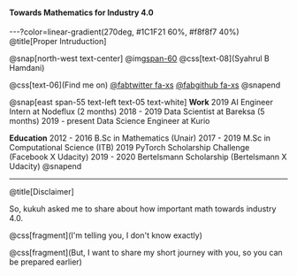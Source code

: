 #### Towards Mathematics for Industry 4.0

---?color=linear-gradient(270deg, #1C1F21 60%, #f8f8f7 40%)
@title[Proper Intruduction]

@snap[north-west text-center]
@img[span-60](assets/img/me.png)
@css[text-08](Syahrul B Hamdani)

@css[text-06](Find me on)
<a href="https://twitter.com/sbhamdani">@fab[twitter fa-xs](@size[0.7em](@sbhamdani))</a>
<a href="https://github.com/syahrulhamdani">@fab[github fa-xs](@size[0.7em](syahrulhamdani))</a>
@snapend

@snap[east span-55 text-left text-05 text-white]
**Work**
2019		AI Engineer Intern at Nodeflux (2 months)
2018 - 2019	Data Scientist at Bareksa (5 months)
2019 - present	Data Science Engineer at Kurio

**Education**
2012 - 2016	B.Sc in Mathematics (Unair)
2017 - 2019	M.Sc in Computational Science (ITB)
2019		PyTorch Scholarship Challenge (Facebook X Udacity)
2019 - 2020	Bertelsmann Scholarship (Bertelsmann X Udacity)
@snapend

---
@title[Disclaimer]

So, kukuh asked me to share about how important math towards industry 4.0.

@css[fragment](I'm telling you, I don't know exactly)

@css[fragment](But, I want to share my short journey with you, so you can be prepared earlier)
